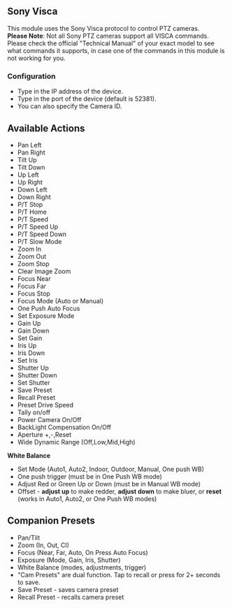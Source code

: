 ## Sony Visca
This module uses the Sony Visca protocol to control PTZ cameras.   
**Please Note**: Not all Sony PTZ cameras support all VISCA commands. Please check the official "Technical Manual" of your exact model to see what commands it supports, in case one of the commands in this module is not working for you.

### Configuration
* Type in the IP address of the device.
* Type in the port of the device (default is 52381).
* You can also specify the Camera ID.

## Available Actions
* Pan Left
* Pan Right
* Tilt Up
* Tilt Down
* Up Left
* Up Right
* Down Left
* Down Right
* P/T Stop
* P/T Home
* P/T Speed
* P/T Speed Up
* P/T Speed Down
* P/T Slow Mode
* Zoom In
* Zoom Out
* Zoom Stop
* Clear Image Zoom
* Focus Near
* Focus Far
* Focus Stop
* Focus Mode (Auto or Manual)
* One Push Auto Focus
* Set Exposure Mode
* Gain Up
* Gain Down
* Set Gain
* Iris Up
* Iris Down
* Set Iris
* Shutter Up
* Shutter Down
* Set Shutter
* Save Preset
* Recall Preset
* Preset Drive Speed
* Tally on/off
* Power Camera On/Off
* BackLight Compensation On/Off
* Aperture +,-,Reset
* Wide Dynamic Range (Off,Low,Mid,High)

**White Balance**

* Set Mode (Auto1, Auto2, Indoor, Outdoor, Manual, One push WB)
* One push trigger (must be in One Push WB mode)
* Adjust Red or Green Up or Down (must be in Manual WB mode)
* Offset - **adjust up** to make redder, **adjust down** to make bluer, or **reset** (works in Auto1, Auto2, or One Push WB modes)

## Companion Presets

* Pan/Tilt
* Zoom (In, Out, CI)
* Focus (Near, Far, Auto, On Press Auto Focus)
* Exposure (Mode, Gain, Iris, Shutter)
* White Balance (modes, adjustments, trigger)
* "Cam Presets" are dual function. Tap to recall or press for 2+ seconds to save.
* Save Preset - saves camera preset
* Recall Preset - recalls camera preset